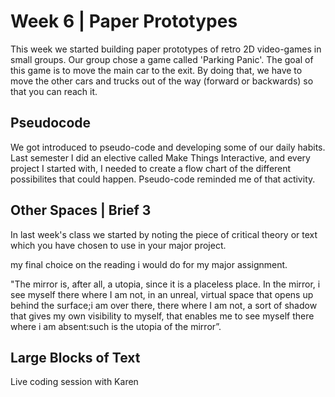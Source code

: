 # Week 6 | Paper Prototypes
This week we started building paper prototypes of retro 2D video-games in small groups. Our group chose a game called 'Parking Panic'. The goal of this game is to move the main car to the exit. By doing that, we have to move the other cars and trucks out of the way (forward or backwards) so that you can reach it. 

## Pseudocode
We got introduced to pseudo-code and developing some of our daily habits. Last semester I did an elective called Make Things Interactive, and every project I started with, I needed to create a flow chart of the different possibilites that could happen. Pseudo-code reminded me of that activity. 

## Other Spaces | Brief 3
In last week's class we started by noting the piece of critical theory or text which you have chosen to use in your major project.

my final choice on the reading i would do for my major assignment.

"The mirror is, after all, a utopia, since it is a placeless place. In the mirror, i see myself there where I am not, in an unreal, virtual space that opens up behind the surface;i am over there, there where I am not, a sort of shadow that gives my own visibility to myself, that enables me to see myself there where i am absent:such is the utopia of the mirror”. 

## Large Blocks of Text
Live coding session with Karen

